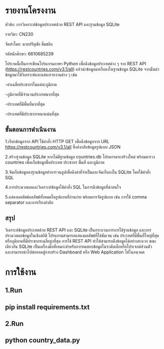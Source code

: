 # รายงานโครงงาน

หัวข้อ: การวิเคราะห์ข้อมูลประเทศด้วย REST API และฐานข้อมูล SQLite

รายวิชา: CN230

จัดทำโดย: นายปรัญชัย ติ้มขลิบ

รหัสนักศึกษา: 6610685239

โปรเจคนี้เป็นการเขียนโปรแกรมภาษา Python เพื่อดึงข้อมูลประเทศต่าง ๆ จาก REST API (https://restcountries.com/v3.1/all) แล้วนำข้อมูลมาเก็บลงในฐานข้อมูล SQLite จากนั้นนำข้อมูลมาใช้วิเคราะห์และแสดงรายงานต่าง ๆ เช่น

-ค่าเฉลี่ยประชากรในแต่ละภูมิภาค 

-ภูมิภาคที่มีจำนวนประเทศมากที่สุด

-ประเทศที่มีพื้นที่มากที่สุด

-ประเทศที่มีประชากรหนาแน่นที่สุด

## ขั้นตอนการดำเนินงาน
1.เรียกข้อมูลจาก API ใช้คำสั่ง HTTP GET เพื่อดึงข้อมูลจาก URL https://restcountries.com/v3.1/all ซึ่งส่งกลับข้อมูลรูปแบบ JSON

2.สร้างฐานข้อมูล SQLite หากไม่มีฐานข้อมูล countries.db โปรแกรมจะสร้างใหม่ พร้อมตาราง countries เพื่อเก็บข้อมูลชื่อประเทศ ประชากร พื้นที่ และภูมิภาค

3.จัดเก็บข้อมูลลงฐานข้อมูลทำการวนลูปเพื่อดึงค่าที่จำเป็นและจัดเก็บลงใน SQLite โดยใช้คำสั่ง SQL

4.การประมวลผลและวิเคราะห์ข้อมูลใช้คำสั่ง SQL ในการดึงข้อมูลที่น่าสนใจ

5.แสดงผลลัพธ์ผลลัพธ์ทั้งหมดในรูปแบบที่อ่านง่าย พร้อมการจัดรูปแบบ เช่น การใช้ comma separator และการเรียงลำดับ

## สรุป
วิเคราะห์ข้อมูลประเทศด้วย REST API และ SQLite เป็นกระบวนการการใช้ฐานข้อมูล และการประมวลผลข้อมูลในเชิงสถิติ โปรแกรมสามารถแสดงผลลัพธ์ที่ได้ชัดเจน เช่น ประเทศที่มีพื้นที่ใหญ่ที่สุด หรือภูมิภาคที่มีประชากรเฉลี่ยสูงที่สุด
การใช้ REST API ทำให้สามารถดึงข้อมูลได้อย่างสะดวก ขณะเดียวกัน SQLite เป็นเครื่องมือที่เหมาะสำหรับการทดสอบข้อมูลในระดับเล็กหรือโปรเจกต์ส่วนตัว และสามารถนำไปต่อยอดสู่การสร้าง Dashboard หรือ Web Application ได้ในอนาคต

#  การใช้งาน

1.Run
--
 pip install requirements.txt
--

2.Run
--
 python country_data.py
--


